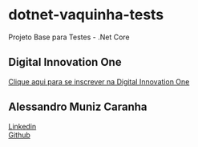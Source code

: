 # dotnet-vaquinha-tests
Projeto Base para Testes - .Net Core  

## Digital Innovation One

[Clique aqui para se inscrever na Digital Innovation One](https://digitalinnovation.one/sign-up?ref=H395IYS4Z6)  

## Alessandro Muniz Caranha
[Linkedin](http://br.linkedin.com/in/alessandro-muniz-caranha)  
[Github](https://github.com/Alessandro1979-itac) 
